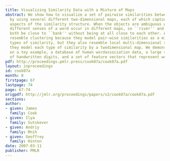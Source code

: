 ```yaml
---
title: Visualizing Similarity Data with a Mixture of Maps
abstract: We show how to visualize a set of pairwise similarities between objects
  by using several different two-dimensional maps, each of which captures different
  aspects of the similarity structure. When the objects are ambiguous words, for example,
  different senses of a word occur in different maps, so ``river'' and ``loan'' can
  both be close to ``bank'' without being at all close to each other. Aspect maps
  resemble clustering because they model pair-wise similarities as a mixture of different
  types of similarity, but they also resemble local multi-dimensional scaling because
  they model each type of similarity by a twodimensional map. We demonstrate our method
  on a toy example, a database of human wordassociation data, a large set of images
  of handwritten digits, and a set of feature vectors that represent words.
pdf: http://proceedings.pmlr.press/cook07a/cook07a.pdf
layout: inproceedings
id: cook07a
month: 0
firstpage: 67
lastpage: 74
page: 67-74
origpdf: http://jmlr.org/proceedings/papers/v2/cook07a/cook07a.pdf
sections: 
author:
- given: James
  family: Cook
- given: Ilya
  family: Sutskever
- given: Andriy
  family: Mnih
- given: Geoffrey
  family: Hinton
date: 2007-03-11
publisher: PMLR
---
```

